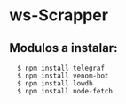 # ws-Scrapper

## Modulos a instalar:
```
  $ npm install telegraf
  $ npm install venom-bot
  $ npm install lowdb
  $ npm install node-fetch
```
